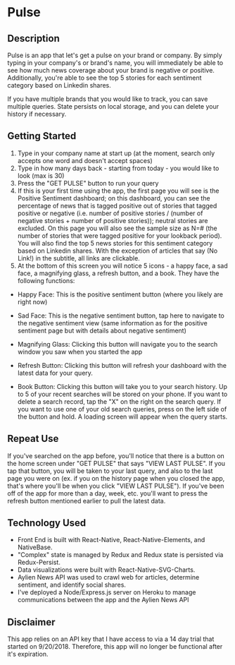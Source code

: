 # Pulse

## Description

Pulse is an app that let's get a pulse on your brand or company. By simply typing
in your company's or brand's name, you will immediately be able to see how much news coverage
about your brand is negative or positive. Additionally, you're able to see the top 5 stories
for each sentiment category based on Linkedin shares.

If you have multiple brands that you would like to track, you can save multiple queries. State
persists on local storage, and you can delete your history if necessary.

## Getting Started

1. Type in your company name at start up (at the moment, search only accepts one word and doesn't accept spaces)
2. Type in how many days back - starting from today - you would like to look (max is 30)
3. Press the "GET PULSE" button to run your query
4. If this is your first time using the app, the first page you will see is the Positive Sentiment dashboard; on this dashboard, you can see the percentage of news that is tagged positive out of stories that tagged positive or negative (i.e. number of positive stories / (number of negative stories + number of positive stories)); neutral stories are excluded. On this page you will also see the sample size as N=# (the number of stories that were tagged positive for your lookback period). You will also find the top 5 news stories for this sentiment category based on Linkedin shares. With the exception of articles that say (No Link!) in the subtitle, all links are clickable.
5. At the bottom of this screen you will notice 5 icons - a happy face, a sad face, a magnifying glass, a refresh button, and a book. They have the following functions:

- Happy Face: This is the positive sentiment button (where you likely are right now)

- Sad Face: This is the negative sentiment button, tap here to navigate to the negative sentiment view (same information as for the positive sentiment page but with details about negative sentiment)

- Magnifying Glass: Clicking this button will navigate you to the search window you saw when you started the app

- Refresh Button: Clicking this button will refresh your dashboard with the latest data for your query.

- Book Button: Clicking this button will take you to your search history. Up to 5 of your recent searches will be stored on your phone. If you want to delete a search record, tap the "X" on the right on the search query. If you want to use one of your old search queries, press on the left side of the button and hold. A loading screen will appear when the query starts.

## Repeat Use

If you've searched on the app before, you'll notice that there is a button on the home screen under "GET PULSE" that says "VIEW LAST PULSE". If you tap that button, you will be taken to your last query, and also to the last page you were on (ex. if you on the history page when you closed the app, that's where you'll be when you click "VIEW LAST PULSE"). If you've been off of the app for more than a day, week, etc. you'll want to press the refresh button mentioned earlier to pull the latest data.

## Technology Used

- Front End is built with React-Native, React-Native-Elements, and NativeBase.
- "Complex" state is managed by Redux and Redux state is persisted via Redux-Persist.
- Data visualizations were built with React-Native-SVG-Charts.
- Aylien News API was used to crawl web for articles, determine sentiment, and identify social shares.
- I've deployed a Node/Express.js server on Heroku to manage communications between the app and the Aylien News API

## Disclaimer

This app relies on an API key that I have access to via a 14 day trial that started on 9/20/2018. Therefore, this app will no longer be functional after it's expiration.
